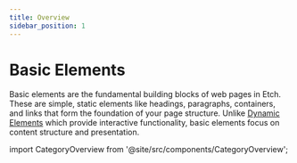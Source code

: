 ```yaml
---
title: Overview
sidebar_position: 1
---
```


# Basic Elements

Basic elements are the fundamental building blocks of web pages in Etch. These are simple, static elements like headings, paragraphs, containers, and links that form the foundation of your page structure. Unlike [Dynamic Elements](../dynamic-elements/00-overview) which provide interactive functionality, basic elements focus on content structure and presentation.

import CategoryOverview from '@site/src/components/CategoryOverview';

<CategoryOverview categoryPath="elements/basic-elements" title="Available Basic Elements" /> 